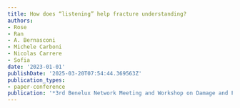 ```yaml
---
title: How does “listening” help fracture understanding?
authors:
- Rose
- Ran
- A. Bernasconi
- Michele Carboni
- Nicolas Carrere
- Sofia
date: '2023-01-01'
publishDate: '2025-03-20T07:54:44.369563Z'
publication_types:
- paper-conference
publication: '*3rd Benelux Network Meeting and Workshop on Damage and Fracture Mechanics*'
---
```

